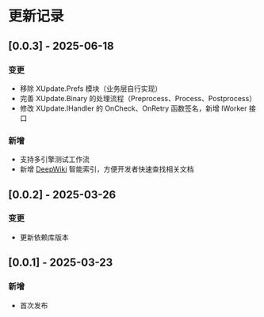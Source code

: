 # 更新记录

## [0.0.3] - 2025-06-18
### 变更
- 移除 XUpdate.Prefs 模块（业务层自行实现）
- 完善 XUpdate.Binary 的处理流程（Preprocess、Process、Postprocess）
- 修改 XUpdate.IHandler 的 OnCheck、OnRetry 函数签名，新增 IWorker 接口

### 新增
- 支持多引擎测试工作流
- 新增 [DeepWiki](https://deepwiki.com) 智能索引，方便开发者快速查找相关文档

## [0.0.2] - 2025-03-26
### 变更
- 更新依赖库版本

## [0.0.1] - 2025-03-23
### 新增
- 首次发布
